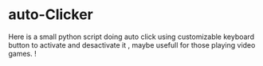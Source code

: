 # auto-Clicker
Here is a small python script doing auto click using customizable keyboard button to activate and desactivate it , maybe usefull for those playing video games. ! 
